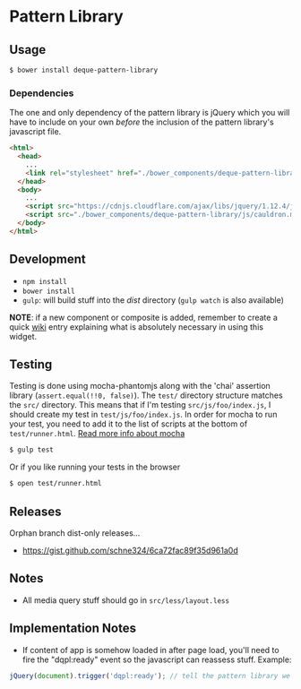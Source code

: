 # Pattern Library

## Usage
```bash
$ bower install deque-pattern-library
```

### Dependencies

The one and only dependency of the pattern library is jQuery which you will have to include on your own _before_ the inclusion of the pattern library's javascript file.

```html
<html>
  <head>
    ...
    <link rel="stylesheet" href="./bower_components/deque-pattern-library/css/cauldron.min.css" />
  </head>
  <body>
    ...
    <script src="https://cdnjs.cloudflare.com/ajax/libs/jquery/1.12.4/jquery.min.js"></script>
    <script src="./bower_components/deque-pattern-library/js/cauldron.min.js"></script>
  </body>
</html>
```

## Development
- `npm install`
- `bower install`
- `gulp`: will build stuff into the _dist_ directory (`gulp watch` is also available)

__NOTE__: if a new component or composite is added, remember to create a quick [wiki](https://bitbucket.org/dmusser/pattern-library/wiki/Home) entry explaining what is absolutely necessary in using this widget.

## Testing
Testing is done using mocha-phantomjs along with the 'chai' assertion library (`assert.equal(!!0, false)`).  The `test/` directory structure matches the `src/` directory.  This means that if I'm testing `src/js/foo/index.js`, I should create my test in `test/js/foo/index.js`.  In order for mocha to run your test, you need to add it to the list of scripts at the bottom of `test/runner.html`.  [Read more info about mocha](https://mochajs.org/)

```bash
$ gulp test
```

Or if you like running your tests in the browser

```bash
$ open test/runner.html
```

## Releases
Orphan branch dist-only releases...

 * https://gist.github.com/schne324/6ca72fac89f35d961a0d

## Notes
* All media query stuff should go in `src/less/layout.less`

## Implementation Notes
* If content of app is somehow loaded in after page load, you'll need to fire the "dqpl:ready" event so the javascript can reassess stuff.  Example:
```js
jQuery(document).trigger('dqpl:ready'); // tell the pattern library we're ready to go
```
